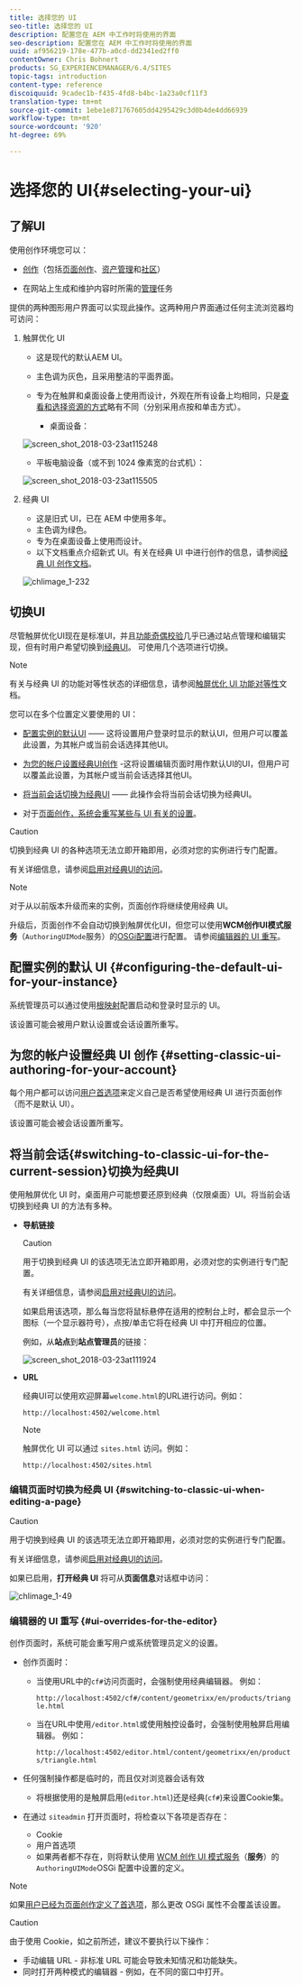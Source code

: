 ```yaml
---
title: 选择您的 UI
seo-title: 选择您的 UI
description: 配置您在 AEM 中工作时将使用的界面
seo-description: 配置您在 AEM 中工作时将使用的界面
uuid: af956219-178e-477b-a0cd-dd2341ed2ff0
contentOwner: Chris Bohnert
products: SG_EXPERIENCEMANAGER/6.4/SITES
topic-tags: introduction
content-type: reference
discoiquuid: 9cadec1b-f435-4fd8-b4bc-1a23a0cf11f3
translation-type: tm+mt
source-git-commit: 1ebe1e871767605dd4295429c3d0b4de4dd66939
workflow-type: tm+mt
source-wordcount: '920'
ht-degree: 69%

---
```



# 选择您的 UI{#selecting-your-ui}

## 了解UI

使用创作环境您可以：

* [创作](/help/sites-authoring/author.md)（包括[页面创作](/help/sites-authoring/author-environment-tools.md)、[资产管理](/help/assets/home.md)和[社区](/help/communities/author-communities.md)）

* 在网站上生成和维护内容时所需的[管理](/help/sites-administering/home.md)任务

提供的两种图形用户界面可以实现此操作。这两种用户界面通过任何主流浏览器均可访问：

1. 触屏优化 UI

   * 这是现代的默认AEM UI。
   * 主色调为灰色，且采用整洁的平面界面。
   * 专为在触屏和桌面设备上使用而设计，外观在所有设备上均相同，只是[查看和选择资源的方式](/help/sites-authoring/basic-handling.md#viewing-and-selecting-resources)略有不同（分别采用点按和单击方式）。

      * 桌面设备：

   ![screen_shot_2018-03-23at115248](assets/screen_shot_2018-03-23at115248.png)

   * 平板电脑设备（或不到 1024 像素宽的台式机）：

   ![screen_shot_2018-03-23at115505](assets/screen_shot_2018-03-23at115505.png)

1. 经典 UI

   * 这是旧式 UI，已在 AEM 中使用多年。
   * 主色调为绿色。
   * 专为在桌面设备上使用而设计。
   * 以下文档重点介绍新式 UI。有关在经典 UI 中进行创作的信息，请参阅[经典 UI 创作文档](/help/sites-classic-ui-authoring/classicui.md)。

   ![chlimage_1-232](assets/chlimage_1-232.png)

## 切换UI

尽管触屏优化UI现在是标准UI，并且[功能奇偶校验](../release-notes/touch-ui-features-status.md)几乎已通过站点管理和编辑实现，但有时用户希望切换到[经典UI](/help/sites-classic-ui-authoring/classicui.md)。 可使用几个选项进行切换。

>[!NOTE]
>
>有关与经典 UI 的功能对等性状态的详细信息，请参阅[触屏优化 UI 功能对等性](../release-notes/touch-ui-features-status.md)文档。

您可以在多个位置定义要使用的 UI：

* [配置实例的默认UI](#configuring-the-default-ui-for-your-instance)  —— 这将设置用户登录时显示的默认UI，但用户可以覆盖此设置，为其帐户或当前会话选择其他UI。

* [为您的帐户设置经典UI创作](/help/sites-authoring/select-ui.md#setting-classic-ui-authoring-for-your-account) -这将设置编辑页面时用作默认UI的UI，但用户可以覆盖此设置，为其帐户或当前会话选择其他UI。

* [将当前会话切换为经典UI](#switching-to-classic-ui-for-the-current-session)  —— 此操作会将当前会话切换为经典UI。

* 对于[页面创作，系统会重写某些与 UI 有关的设置](#ui-overrides-for-the-editor)。

>[!CAUTION]
>
>切换到经典 UI 的各种选项无法立即开箱即用，必须对您的实例进行专门配置。
>
>有关详细信息，请参阅[启用对经典UI的访问](/help/sites-administering/enable-classic-ui.md)。

>[!NOTE]
>
>对于从以前版本升级而来的实例，页面创作将继续使用经典 UI。
>
>升级后，页面创作不会自动切换到触屏优化UI，但您可以使用&#x200B;**WCM创作UI模式服务**（`AuthoringUIMode`服务）的[OSGi配置](/help/sites-deploying/configuring-osgi.md)进行配置。 请参阅[编辑器的 UI 重写](#ui-overrides-for-the-editor)。

## 配置实例的默认 UI {#configuring-the-default-ui-for-your-instance}

系统管理员可以通过使用[根映射](/help/sites-deploying/osgi-configuration-settings.md)配置启动和登录时显示的 UI。

该设置可能会被用户默认设置或会话设置所重写。

## 为您的帐户设置经典 UI 创作  {#setting-classic-ui-authoring-for-your-account}

每个用户都可以访问[用户首选项](/help/sites-authoring/user-properties.md)来定义自己是否希望使用经典 UI 进行页面创作（而不是默认 UI）。

该设置可能会被会话设置所重写。

## 将当前会话{#switching-to-classic-ui-for-the-current-session}切换为经典UI

使用触屏优化 UI 时，桌面用户可能想要还原到经典（仅限桌面）UI。将当前会话切换到经典 UI 的方法有多种。

* **导航链接**

   >[!CAUTION]
   >
   >用于切换到经典 UI 的该选项无法立即开箱即用，必须对您的实例进行专门配置。
   >
   >
   >有关详细信息，请参阅[启用对经典UI的访问](/help/sites-administering/enable-classic-ui.md)。

   如果启用该选项，那么每当您将鼠标悬停在适用的控制台上时，都会显示一个图标（一个显示器符号），点按/单击它将在经典 UI 中打开相应的位置。

   例如，从&#x200B;**站点**&#x200B;到&#x200B;**站点管理员**&#x200B;的链接：

   ![screen_shot_2018-03-23at111924](assets/screen_shot_2018-03-23at111924.png)

* **URL**

   经典UI可以使用欢迎屏幕`welcome.html`的URL进行访问。例如：

   `http://localhost:4502/welcome.html`

   >[!NOTE]
   >
   >触屏优化 UI 可以通过 `sites.html` 访问。例如：
   >
   >
   >`http://localhost:4502/sites.html`

### 编辑页面时切换为经典 UI {#switching-to-classic-ui-when-editing-a-page}

>[!CAUTION]
>
>用于切换到经典 UI 的该选项无法立即开箱即用，必须对您的实例进行专门配置。
>
>有关详细信息，请参阅[启用对经典UI的访问](/help/sites-administering/enable-classic-ui.md)。

如果已启用，**打开经典 UI** 将可从&#x200B;**页面信息**&#x200B;对话框中访问：

![chlimage_1-49](assets/chlimage_1-49.png)

### 编辑器的 UI 重写 {#ui-overrides-for-the-editor}

创作页面时，系统可能会重写用户或系统管理员定义的设置。

* 创作页面时：

   * 当使用URL中的`cf#`访问页面时，会强制使用经典编辑器。 例如：

      `http://localhost:4502/cf#/content/geometrixx/en/products/triangle.html`

   * 当在URL中使用`/editor.html`或使用触控设备时，会强制使用触屏启用编辑器。 例如：

      `http://localhost:4502/editor.html/content/geometrixx/en/products/triangle.html`

* 任何强制操作都是临时的，而且仅对浏览器会话有效

   * 将根据使用的是触屏启用(`editor.html`)还是经典(`cf#`)来设置Cookie集。

* 在通过 `siteadmin` 打开页面时，将检查以下各项是否存在：

   * Cookie
   * 用户首选项
   * 如果两者都不存在，则将默认使用 [WCM 创作 UI 模式服务](/help/sites-deploying/configuring-osgi.md)（**服务**）的 `AuthoringUIMode`OSGi 配置中设置的定义。

>[!NOTE]
>
>如果[用户已经为页面创作定义了首选项](#setting-classic-ui-authoring-for-your-account)，那么更改 OSGi 属性不会覆盖该设置。

>[!CAUTION]
>
>由于使用 Cookie，如之前所述，建议不要执行以下操作：
>
>* 手动编辑 URL - 非标准 URL 可能会导致未知情况和功能缺失。
>* 同时打开两种模式的编辑器 - 例如，在不同的窗口中打开。

>



